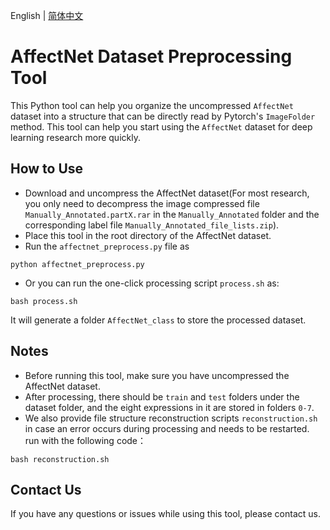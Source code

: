 English | [简体中文](README_ch.md)
# AffectNet Dataset Preprocessing Tool
This Python tool can help you organize the uncompressed ``AffectNet`` dataset into a structure that can be directly read by Pytorch's ``ImageFolder`` method. This tool can help you start using the ``AffectNet`` dataset for deep learning research more quickly.

## How to Use

- Download and uncompress the AffectNet dataset(For most research, you only need to decompress the image compressed file ``Manually_Annotated.partX.rar`` in the ``Manually_Annotated`` folder and the corresponding label file ``Manually_Annotated_file_lists.zip``).
- Place this tool in the root directory of the AffectNet dataset.
- Run the ``affectnet_preprocess.py`` file as 
```shell
python affectnet_preprocess.py
```
- Or you can run the one-click processing script ``process.sh`` as:
```shell
bash process.sh
```
It will generate a folder ``AffectNet_class`` to store the processed dataset.

## Notes

- Before running this tool, make sure you have uncompressed the AffectNet dataset.
- After processing, there should be ``train`` and ``test`` folders under the dataset folder, and the eight expressions in it are stored in folders ``0-7``.
- We also provide file structure reconstruction scripts ``reconstruction.sh`` in case an error occurs during processing and needs to be restarted. run with the following code：
```shell
bash reconstruction.sh
```

## Contact Us

If you have any questions or issues while using this tool, please contact us.
